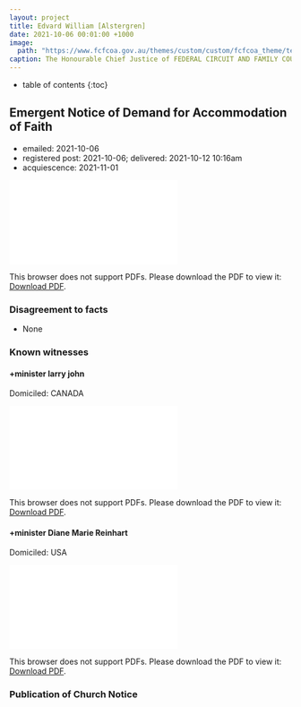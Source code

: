 ```yaml
---
layout: project
title: Edvard William [Alstergren]
date: 2021-10-06 00:01:00 +1000
image:
  path: "https://www.fcfcoa.gov.au/themes/custom/custom/fcfcoa_theme/test-share.png"
caption: The Honourable Chief Justice of FEDERAL CIRCUIT AND FAMILY COURT OF AUSTRALIA
---
```


* table of contents
{:toc}

## Emergent Notice of Demand for Accommodation of Faith

* emailed: 2021-10-06
* registered post: 2021-10-06; delivered: 2021-10-12 10:16am
* acquiescence: 2021-11-01

<object data="/assets/agreements/living-document/edvard-william-[alstergren].pdf" type="application/pdf" width="700px" height="700px">
    <embed src="/assets/agreements/edvard-william-[alstergren].pdf">
        <p>This browser does not support PDFs. Please download the PDF to view it: <a href="/assets/agreements/living-document/edvard-william-[alstergren].pdf">Download PDF</a>.</p>
    </embed>
</object>

### Disagreement to facts

* None

### Known witnesses

#### +minister larry john

Domiciled: CANADA

<object data="/assets/agreements/living-document/witness/edvard-william-[alstergren]/larry-john.pdf" type="application/pdf" width="700px" height="700px">
    <embed src="/assets/agreements/edvard-william-[alstergren].pdf">
        <p>This browser does not support PDFs. Please download the PDF to view it: <a href="/assets/agreements/living-document/witness/edvard-william-[alstergren]/larry-john.pdf">Download PDF</a>.</p>
    </embed>
</object>

#### +minister Diane Marie Reinhart

Domiciled: USA

<object data="/assets/agreements/living-document/witness/edvard-william-[alstergren]/Diane-Marie-Reinhart.pdf" type="application/pdf" width="700px" height="700px">
    <embed src="/assets/agreements/edvard-william-[alstergren].pdf">
        <p>This browser does not support PDFs. Please download the PDF to view it: <a href="/assets/agreements/living-document/witness/edvard-william-[alstergren]/Diane-Marie-Reinhart.pdf">Download PDF</a>.</p>
    </embed>
</object>

### Publication of Church Notice

